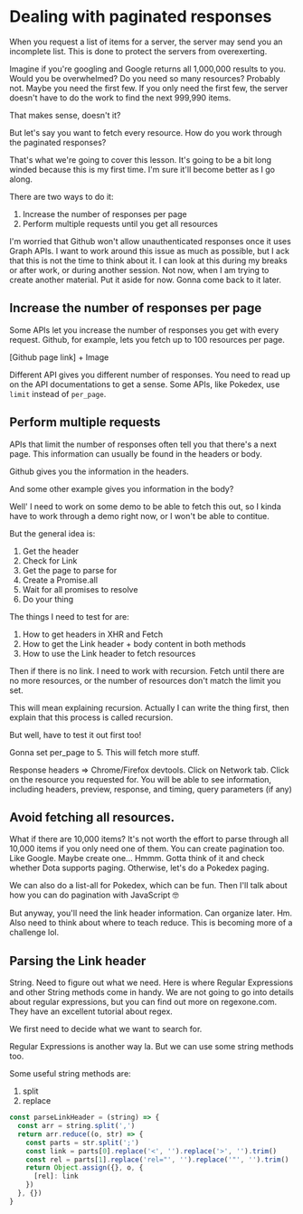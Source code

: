 # Dealing with paginated responses

When you request a list of items for a server, the server may send you an incomplete list. This is done to protect the servers from overexerting.

Imagine if you're googling and Google returns all 1,000,000 results to you. Would you be overwhelmed? Do you need so many resources? Probably not. Maybe you need the first few. If you only need the first few, the server doesn't have to do the work to find the next 999,990 items.

That makes sense, doesn't it?

But let's say you want to fetch every resource. How do you work through the paginated responses?

That's what we're going to cover this lesson. It's going to be a bit long winded because this is my first time. I'm sure it'll become better as I go along.

There are two ways to do it:

1. Increase the number of responses per page
2. Perform multiple requests until you get all resources

I'm worried that Github won't allow unauthenticated responses once it uses Graph APIs. I want to work around this issue as much as possible, but I ack that this is not the time to think about it. I can look at this during my breaks or after work, or during another session. Not now, when I am trying to create another material. Put it aside for now. Gonna come back to it later.

## Increase the number of responses per page

Some APIs let you increase the number of responses you get with every request. Github, for example, lets you fetch up to 100 resources per page.

[Github page link] + Image

Different API gives you different number of responses. You need to read up on the API documentations to get a sense.
Some APIs, like Pokedex, use `limit` instead of `per_page`.

## Perform multiple requests

APIs that limit the number of responses often tell you that there's a next page. This information can usually be found in the headers or body.

Github gives you the information in the headers.

And some other example gives you information in the body?

Well' I need to work on some demo to be able to fetch this out, so I kinda have to work through a demo right now, or I won't be able to contitue.

But the general idea is:

1. Get the header
2. Check for Link
3. Get the page to parse for
4. Create a Promise.all
5. Wait for all promises to resolve
6. Do your thing

The things I need to test for are:

1. How to get headers in XHR and Fetch
2. How to get the Link header + body content in both methods
3. How to use the Link header to fetch resources

Then if there is no link. I need to work with recursion. Fetch until there are no more resources, or the number of resources don't match the limit you set.

This will mean explaining recursion. Actually I can write the thing first, then explain that this process is called recursion.

But well, have to test it out first too!

Gonna set per_page to 5. This will fetch more stuff.

Response headers => Chrome/Firefox devtools. Click on Network tab. Click on the resource you requested for. You will be able to see information, including headers, preview, response, and timing, query parameters (if any)

## Avoid fetching all resources.

What if there are 10,000 items? It's not worth the effort to parse through all 10,000 items if you only need one of them. You can create pagination too. Like Google. Maybe create one... Hmmm. Gotta think of it and check whether Dota supports paging. Otherwise, let's do a Pokedex paging.

We can also do a list-all for Pokedex, which can be fun. Then I'll talk about how you can do pagination with JavaScript 🤓

But anyway, you'll need the link header information.  Can organize later. Hm. Also need to think about where to teach reduce. This is becoming more of a challenge lol.

## Parsing the Link header

String. Need to figure out what we need. Here is where Regular Expressions and other String methods come in handy. We are not going to go into details about regular expressions, but you can find out more on regexone.com. They have an excellent tutorial about regex.

We first need to decide what we want to search for.

Regular Expressions is another way la. But we can use some string methods too.

Some useful string methods are:

1. split
2. replace

```js
const parseLinkHeader = (string) => {
  const arr = string.split(',')
  return arr.reduce((o, str) => {
    const parts = str.split(';')
    const link = parts[0].replace('<', '').replace('>', '').trim()
    const rel = parts[1].replace('rel="', '').replace('"', '').trim()
    return Object.assign({}, o, {
      [rel]: link
    })
  }, {})
}

```
